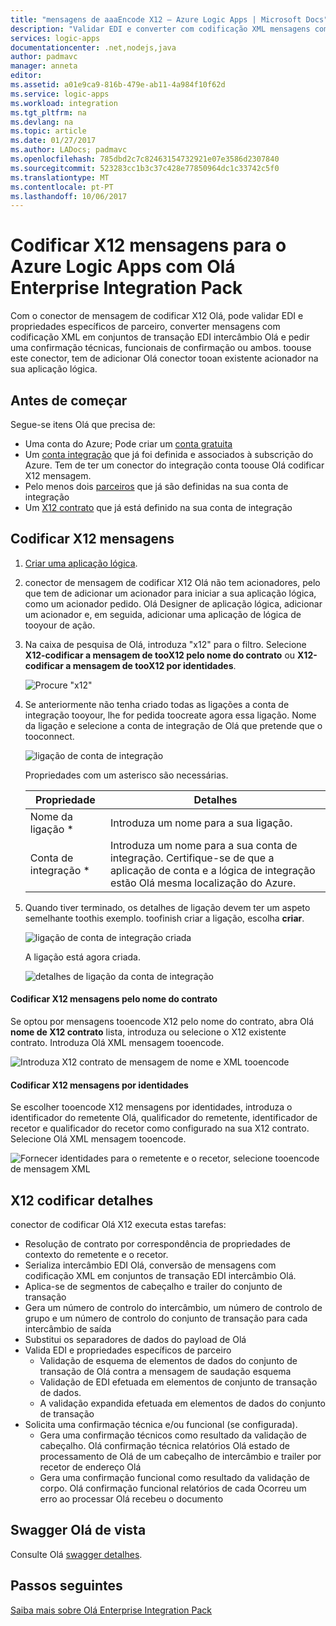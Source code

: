 ```yaml
---
title: "mensagens de aaaEncode X12 – Azure Logic Apps | Microsoft Docs"
description: "Validar EDI e converter com codificação XML mensagens com o X12 mensagem codificador no Olá Enterprise Integration Pack para o Azure Logic Apps"
services: logic-apps
documentationcenter: .net,nodejs,java
author: padmavc
manager: anneta
editor: 
ms.assetid: a01e9ca9-816b-479e-ab11-4a984f10f62d
ms.service: logic-apps
ms.workload: integration
ms.tgt_pltfrm: na
ms.devlang: na
ms.topic: article
ms.date: 01/27/2017
ms.author: LADocs; padmavc
ms.openlocfilehash: 785dbd2c7c82463154732921e07e3586d2307840
ms.sourcegitcommit: 523283cc1b3c37c428e77850964dc1c33742c5f0
ms.translationtype: MT
ms.contentlocale: pt-PT
ms.lasthandoff: 10/06/2017
---
```

# <a name="encode-x12-messages-for-azure-logic-apps-with-hello-enterprise-integration-pack"></a>Codificar X12 mensagens para o Azure Logic Apps com Olá Enterprise Integration Pack

Com o conector de mensagem de codificar X12 Olá, pode validar EDI e propriedades específicos de parceiro, converter mensagens com codificação XML em conjuntos de transação EDI intercâmbio Olá e pedir uma confirmação técnicas, funcionais de confirmação ou ambos.
toouse este conector, tem de adicionar Olá conector tooan existente acionador na sua aplicação lógica.

## <a name="before-you-start"></a>Antes de começar

Segue-se itens Olá que precisa de:

* Uma conta do Azure; Pode criar um [conta gratuita](https://azure.microsoft.com/free)
* Um [conta integração](logic-apps-enterprise-integration-create-integration-account.md) que já foi definida e associados à subscrição do Azure. Tem de ter um conector do integração conta toouse Olá codificar X12 mensagem.
* Pelo menos dois [parceiros](logic-apps-enterprise-integration-partners.md) que já são definidas na sua conta de integração
* Um [X12 contrato](logic-apps-enterprise-integration-x12.md) que já está definido na sua conta de integração

## <a name="encode-x12-messages"></a>Codificar X12 mensagens

1. [Criar uma aplicação lógica](logic-apps-create-a-logic-app.md).

2. conector de mensagem de codificar X12 Olá não tem acionadores, pelo que tem de adicionar um acionador para iniciar a sua aplicação lógica, como um acionador pedido. Olá Designer de aplicação lógica, adicionar um acionador e, em seguida, adicionar uma aplicação de lógica de tooyour de ação.

3.  Na caixa de pesquisa de Olá, introduza "x12" para o filtro. Selecione **X12-codificar a mensagem de tooX12 pelo nome do contrato** ou **X12-codificar a mensagem de tooX12 por identidades**.
   
    ![Procure "x12"](./media/logic-apps-enterprise-integration-x12-encode/x12decodeimage1.png) 

3. Se anteriormente não tenha criado todas as ligações a conta de integração tooyour, lhe for pedida toocreate agora essa ligação. Nome da ligação e selecione a conta de integração de Olá que pretende que o tooconnect. 
   
    ![ligação de conta de integração](./media/logic-apps-enterprise-integration-x12-encode/x12encodeimage1.png)

    Propriedades com um asterisco são necessárias.

    | Propriedade | Detalhes |
    | --- | --- |
    | Nome da ligação * |Introduza um nome para a sua ligação. |
    | Conta de integração * |Introduza um nome para a sua conta de integração. Certifique-se de que a aplicação de conta e a lógica de integração estão Olá mesma localização do Azure. |

5.  Quando tiver terminado, os detalhes de ligação devem ter um aspeto semelhante toothis exemplo. toofinish criar a ligação, escolha **criar**.

    ![ligação de conta de integração criada](./media/logic-apps-enterprise-integration-x12-encode/x12encodeimage2.png)

    A ligação está agora criada.

    ![detalhes de ligação da conta de integração](./media/logic-apps-enterprise-integration-x12-encode/x12encodeimage3.png) 

#### <a name="encode-x12-messages-by-agreement-name"></a>Codificar X12 mensagens pelo nome do contrato

Se optou por mensagens tooencode X12 pelo nome do contrato, abra Olá **nome de X12 contrato** lista, introduza ou selecione o X12 existente contrato. Introduza Olá XML mensagem tooencode.

![Introduza X12 contrato de mensagem de nome e XML tooencode](./media/logic-apps-enterprise-integration-x12-encode/x12encodeimage4.png)

#### <a name="encode-x12-messages-by-identities"></a>Codificar X12 mensagens por identidades

Se escolher tooencode X12 mensagens por identidades, introduza o identificador do remetente Olá, qualificador do remetente, identificador de recetor e qualificador do recetor como configurado na sua X12 contrato. Selecione Olá XML mensagem tooencode.
   
![Fornecer identidades para o remetente e o recetor, selecione tooencode de mensagem XML](./media/logic-apps-enterprise-integration-x12-encode/x12encodeimage5.png) 

## <a name="x12-encode-details"></a>X12 codificar detalhes

conector de codificar Olá X12 executa estas tarefas:

* Resolução de contrato por correspondência de propriedades de contexto do remetente e o recetor.
* Serializa intercâmbio EDI Olá, conversão de mensagens com codificação XML em conjuntos de transação EDI intercâmbio Olá.
* Aplica-se de segmentos de cabeçalho e trailer do conjunto de transação
* Gera um número de controlo do intercâmbio, um número de controlo de grupo e um número de controlo do conjunto de transação para cada intercâmbio de saída
* Substitui os separadores de dados do payload de Olá
* Valida EDI e propriedades específicos de parceiro
  * Validação de esquema de elementos de dados do conjunto de transação de Olá contra a mensagem de saudação esquema
  * Validação de EDI efetuada em elementos de conjunto de transação de dados.
  * A validação expandida efetuada em elementos de dados do conjunto de transação
* Solicita uma confirmação técnica e/ou funcional (se configurada).
  * Gera uma confirmação técnicos como resultado da validação de cabeçalho. Olá confirmação técnica relatórios Olá estado de processamento de Olá de um cabeçalho de intercâmbio e trailer por recetor de endereço Olá
  * Gera uma confirmação funcional como resultado da validação de corpo. Olá confirmação funcional relatórios de cada Ocorreu um erro ao processar Olá recebeu o documento

## <a name="view-hello-swagger"></a>Swagger Olá de vista
Consulte Olá [swagger detalhes](/connectors/x12/). 

## <a name="next-steps"></a>Passos seguintes
[Saiba mais sobre Olá Enterprise Integration Pack](logic-apps-enterprise-integration-overview.md "Saiba mais sobre o pacote de integração do Enterprise") 

